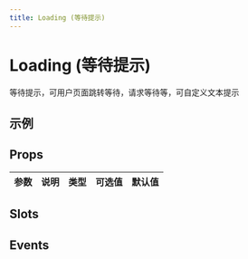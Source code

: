 ```yaml
---
title: Loading (等待提示)
---
```

# Loading (等待提示)
等待提示，可用户页面跳转等待，请求等待等，可自定义文本提示

## 示例

## Props

| 参数 | 说明 | 类型 | 可选值 | 默认值
|-|-|-|-|-


## Slots


## Events
